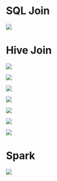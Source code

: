 # SQL Join
![](https://media.licdn.com/media-proxy/ext?w=800&h=800&f=none&hash=GsmYS5xgLS1dqW0L1hx7BD3IYuA%3D&ora=1%2CaFBCTXdkRmpGL2lvQUFBPQ%2CxAVta9Er0Vinkhwfjw8177yE41y87UNCVordEGXyD3u0qYrdf3buK5XcK7vyuV4WfH4clAJjKfL6QGTlD5W4KIK6dYhx2pXgdY27dA4BYBI3iSdF_NQ8)


# Hive Join

![](http://d2r5da613aq50s.cloudfront.net/wp-content/uploads/424127.image1.jpg)


![](http://hortonworks.com/wp-content/uploads/2013/05/sqlcompat2.png)



![](https://image.slidesharecdn.com/hwx-130916165617-phpapp02/95/hive-functions-cheat-sheet-2-638.jpg?cb=1379350843)

![](https://image.slidesharecdn.com/hwx-130916165617-phpapp02/95/hive-functions-cheat-sheet-3-638.jpg?cb=1379350843)

![](https://image.slidesharecdn.com/hwx-130916165617-phpapp02/95/hive-functions-cheat-sheet-4-638.jpg?cb=1379350843)

![](https://image.slidesharecdn.com/hwx-130916165617-phpapp02/95/hive-functions-cheat-sheet-5-638.jpg?cb=1379350843)

![](https://image.slidesharecdn.com/hwx-130916165617-phpapp02/95/hive-functions-cheat-sheet-6-638.jpg?cb=1379350843)

# Spark 

![](https://media.licdn.com/mpr/mpr/AAEAAQAAAAAAAAjQAAAAJDhhODA4MTM0LTVlYjUtNDE1MC1iOWY4LTM1YTRjZWM3NmM1OA.png)


